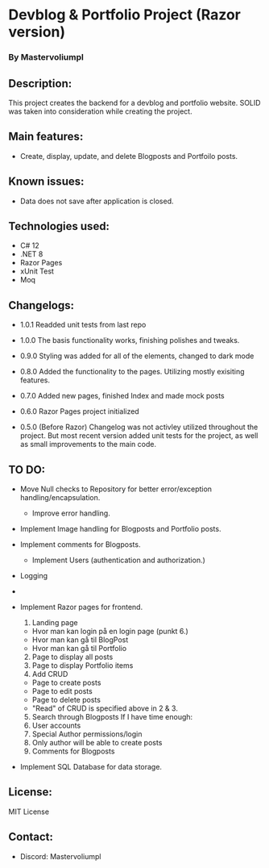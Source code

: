 # Devblog & Portfolio Project (Razor version)
### By Mastervoliumpl

## Description:
This project creates the backend for a devblog and portfolio website. SOLID was taken into consideration while creating the project.

## Main features:
- Create, display, update, and delete Blogposts and Portfoilo posts.

## Known issues:
- Data does not save after application is closed.

## Technologies used:
- C# 12 
- .NET 8
- Razor Pages
- xUnit Test
- Moq
  
## Changelogs:
- 1.0.1
Readded unit tests from last repo

- 1.0.0
The basis functionality works, finishing polishes and tweaks. 

- 0.9.0
Styling was added for all of the elements, changed to dark mode 

- 0.8.0
Added the functionality to the pages. Utilizing mostly exisiting features.

- 0.7.0
Added new pages, finished Index and made mock posts

- 0.6.0
Razor Pages project initialized

- 0.5.0 (Before Razor)
Changelog was not activley utilized throughout the project. But most recent version added unit tests for the project, as well as small improvements to the main code.

## TO DO:
- Move Null checks to Repository for better error/exception handling/encapsulation.
	- Improve error handling.
- Implement Image handling for Blogposts and Portfolio posts.
- Implement comments for Blogposts.
	- Implement Users (authentication and authorization.)
- Logging
- 
- Implement Razor pages for frontend.
  1. Landing page
    - Hvor man kan login på en login page (punkt 6.)
    - Hvor man kan gå til BlogPost
    - Hvor man kan gå til Portfolio

  2. Page to display all posts
  3. Page to display Portfolio items
  4. Add CRUD
    - Page to create posts
    - Page to edit posts
    - Page to delete posts
    - "Read" of CRUD is specified above in 2 & 3.

  5. Search through Blogposts
  If I have time enough:
  6. User accounts
  7. Special Author permissions/login
  8. Only author will be able to create posts
  9. Comments for Blogposts 
- Implement SQL Database for data storage.

## License:
MIT License

## Contact:
- Discord: Mastervoliumpl
